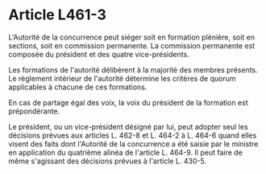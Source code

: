 # Article L461-3

L'Autorité de la concurrence peut siéger soit en formation plénière, soit en sections, soit en commission permanente. La commission permanente est composée du président et des quatre vice-présidents.

Les formations de l'autorité délibèrent à la majorité des membres présents. Le règlement intérieur de l'autorité détermine les critères de quorum applicables à chacune de ces formations.

En cas de partage égal des voix, la voix du président de la formation est prépondérante.

Le président, ou un vice-président désigné par lui, peut adopter seul les décisions prévues aux articles L. 462-8 et L. 464-2 à L. 464-6 quand elles visent des faits dont l'Autorité de la concurrence a été saisie par le ministre en application du quatrième alinéa de l'article L. 464-9. Il peut faire de même s'agissant des décisions prévues à l'article L. 430-5.

